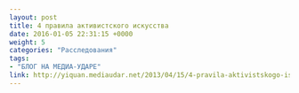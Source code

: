 ```yaml
---
layout: post
title: 4 правила активистского искусства
date: 2016-01-05 22:31:15 +0000
weight: 5
categories: "Расследования"
tags:
- "БЛОГ НА МЕДИА-УДАРЕ"
link: http://yiquan.mediaudar.net/2013/04/15/4-pravila-aktivistskogo-iskusstva/
---
```

